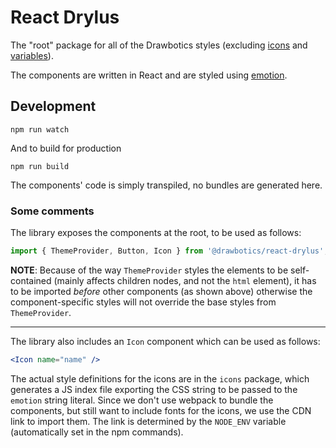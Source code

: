 # React Drylus

The "root" package for all of the Drawbotics styles (excluding [icons]('../icons') and [variables]('../style-vars')).

The components are written in React and are styled using [emotion](https://github.com/emotion-js/emotion).


## Development
```
npm run watch
```
And to build for production
```
npm run build
```

The components' code is simply transpiled, no bundles are generated here.


### Some comments
The library exposes the components at the root, to be used as follows:
```jsx
import { ThemeProvider, Button, Icon } from '@drawbotics/react-drylus';
```

**NOTE**: Because of the way `ThemeProvider` styles the elements to be self-contained (mainly affects children nodes, and not the `html` element), it has to be imported _before_ other components (as shown above) otherwise the component-specific styles will not override the base styles from `ThemeProvider`.

---

The library also includes an `Icon` component which can be used as follows:
```jsx
<Icon name="name" />
```

The actual style definitions for the icons are in the `icons` package, which generates a JS index file exporting the CSS string to be passed to the `emotion` string literal. Since we don't use webpack to bundle the components, but still want to include fonts for the icons, we use the CDN link to import them. The link is determined by the `NODE_ENV` variable (automatically set in the npm commands).
